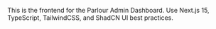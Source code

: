 <!-- Use this file to provide workspace-specific custom instructions to Copilot. For more details, visit https://code.visualstudio.com/docs/copilot/copilot-customization#_use-a-githubcopilotinstructionsmd-file -->

This is the frontend for the Parlour Admin Dashboard. Use Next.js 15, TypeScript, TailwindCSS, and ShadCN UI best practices.
